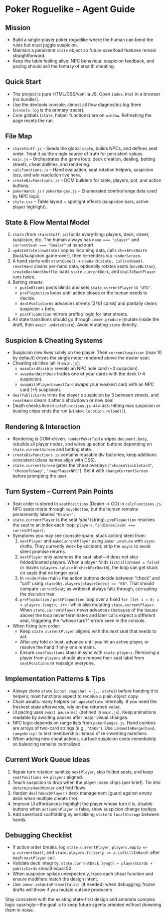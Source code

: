 # Poker Roguelike – Agent Guide

## Mission
- Build a single-player poker roguelike where the human can bend the rules but must juggle suspicion.
- Maintain a persistent `state` object so future save/load features remain straightforward.
- Keep the table feeling alive: NPC behaviour, suspicion feedback, and pacing should sell the fantasy of stealth cheating.

## Quick Start
- The project is pure HTML/CSS/vanilla JS. Open `index.html` in a browser (no bundler).
- Use the devtools console; almost all flow diagnostics log there (`console.log` is the primary tracer).
- Core globals (`state`, helper functions) are on `window`. Refreshing the page resets the run.

## File Map
- `stateStuff.js` – Seeds the global `state`, builds NPCs, and defines seat order. Treat it as the single source of truth for persistent values.
- `main.js` – Orchestrates the game loop: deck creation, dealing, betting streets, cheat abilities, and rendering.
- `calcFunctions.js` – Hand evaluation, seat rotation helpers, suspicion loss, and win resolution live here.
- `createDivFunctions.js` – DOM builders for table, players, pot, and action buttons.
- `pokerHands.js` / `pokerRanges.js` – Enumerated combo/range data used by NPC logic.
- `style.css` – Table layout + spotlight effects (suspicion bars, active player highlight).

## State & Flow Mental Model
1. `state` (from `stateStuff.js`) holds everything: players, deck, street, suspicion, etc. The human always has `name === "player"` and `currentSeat === "Dealer"` at hand start.
2. `updateState(newState)` copies incoming data, calls `checkForDeath` (bust/suspicion game-over), then re-renders via `renderScreen`.
3. A hand starts with `startGame()` → `newHand(state, isFirstHand)`. `resetHand` cleans per-hand data, optionally rotates seats (`moveButton`), `createDeckAndShuffle` loads `state.currentDeck`, and `dealToEachPlayer` runs twice.
4. Betting streets:
   - `putInBlinds` posts blinds and sets `state.currentPlayer` to `"UTG"`.
   - `preFlopAction` loops until action closes or the human needs to decide.
   - `dealPublicCards` advances streets (3/1/1 cards) and partially clears suspicion + bets.
   - `postFlopAction` mirrors preflop logic for later streets.
5. All state transitions should go through `immer.produce` (mutate inside the draft, then `await updateState`). Avoid mutating `state` directly.

## Suspicion & Cheating Systems
- Suspicion now lives solely on the player. Their `currentSuspicion` (max 10 by default) drives the single meter rendered above the dealer seat.
- Cheating abilities (all in `main.js`):
  - `makeCardVisible` reveals an NPC hole card (+3 suspicion).
  - `swapHandWithDeck` trades one of your cards with the deck (+4 suspicion).
  - `swapWithPlayerLowestCard` swaps your weakest card with an NPC card (+5 suspicion).
- `dealPublicCards` trims the player's suspicion by 3 between streets, and `resetHand` clears it after a showdown or new deal.
- Death checks live in `calcFunctions.js:444-465`: hitting max suspicion or busting chips ends the run (`window.location.reload()`).

## Rendering & Interaction
- Rendering is DOM-driven. `renderPokerTable` wipes `document.body`, rebuilds all player nodes, and wires up action buttons depending on `state.currentScreen` and betting state.
- `createDivFunctions.js` contains reusable div factories; keep additions consistent (class names align with CSS).
- `state.currentScreen` gates the cheat overlays (`"chooseVisibleCard"`, `"chooseToSwap"`, `"swapPlayerNPC"`). Set it with `changeCurrentScreen` before prompting the user.

## Turn System – Current Pain Points
- Seat order is stored in `seatPositions` (Dealer → CO) in `calcFunctions.js`. NPC seats rotate through `moveButton`, but the human remains permanently labeled `"Dealer"`.
- `state.currentPlayer` is the seat *label* (string). `preFlopAction` resolves the seat to an index each loop: `players.findIndex(seat === currentPlayer)`.
- Symptoms you may see (console spam, stuck action) stem from:
  1. `nextPlayer` and `makeCurrentPlayer` using `immer.produce` with `async` drafts. They currently work by accident; strip the `async` to avoid silent promise returns.
  2. `nextPlayer` only advances the seat label—it does not skip folded/busted players. When a player folds (`isStillInHand = false`) or leaves (`players.splice` in `checkForDeath`), the loop can get stuck on seats that no longer exist.
  3. In `renderPokerTable` the action buttons decide between “check” and “call” using `stateObj.players[playerIndex] == "BB"`. That should compare `currentSeat`; as written it always falls through, corrupting the decision tree.
  4. `preFlopAction` / `postFlopAction` loop over a fixed `for (let i = 0; i < players.length; i++)` while also mutating `state.currentPlayer`. When `state.currentPlayer` never advances (because of the issues above) the loop never terminates and later calls expect a different seat, triggering the “whose turn?” errors seen in the console.
- When fixing turn order:
  - Keep `state.currentPlayer` aligned with the *next* seat that needs to act.
  - After any fold or bust, advance until you hit an active player, or resolve the hand if only one remains.
  - Ensure `seatPositions` stays in sync with `state.players`. Removing a player from `players` should also remove their seat label from `seatPositions` or reassign everyone.

## Implementation Patterns & Tips
- Always clone `state` (`const snapshot = {...state}`) before handing it to helpers; most functions expect to receive a plain object copy.
- Chain awaits: many helpers call `updateState` internally. If you need the freshest state afterwards, rely on the returned value.
- UI pacing uses `await pause(ms)` (defined in `main.js`). Keep animations readable by awaiting pauses after major visual changes.
- NPC logic depends on range lists from `pokerRanges.js`. Hand combos are arrays of two-card strings (e.g., `"AhKs"`). Use `isHandInRange(hand, rangeArray)` to test membership instead of re-inventing matchers.
- When adding new cheat actions, surface suspicion costs immediately so balancing remains centralized.

## Current Work Queue Ideas
1. Repair turn rotation: sanitize `nextPlayer`, skip folded seats, and keep `seatPositions` <-> `players` aligned.
2. Teach suspicion to drop when the player loses chips (per brief). Tie into `determineHandWinner` and fold flows.
3. Harden `dealToEachPlayer` / deck management (guard against empty deck when multiple cheats fire).
4. Improve UI affordances: highlight the player whose turn it is, disable buttons when `actionOnPlayer` is false, show suspicion change tooltips.
5. Add save/load scaffolding by serializing `state` to `localStorage` between hands.

## Debugging Checklist
- If action order breaks, log `state.currentPlayer`, `players.map(p => p.currentSeat)`, and `state.players.filter(p => p.isStillInHand)` after each `nextPlayer` call.
- Validate deck integrity: `state.currentDeck.length + playersCards + publicCards` should equal 52.
- When suspicion spikes unexpectedly, trace each cheat function and ensure modifiers match the design intent.
- Use `immer.setAutoFreeze(false)` (if needed) when debugging; frozen drafts will throw if you mutate outside producers.

Stay consistent with the existing state-first design and annotate complex logic sparingly—the goal is to keep future agents oriented without drowning them in noise.
